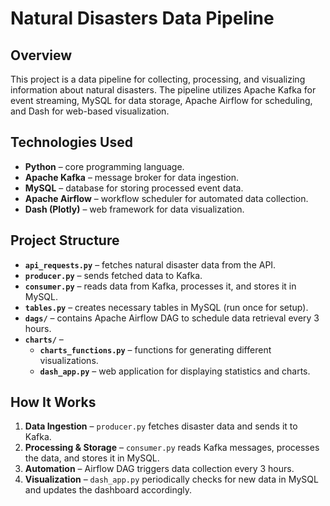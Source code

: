 # Natural Disasters Data Pipeline

## Overview
This project is a data pipeline for collecting, processing, and visualizing information about natural disasters. The pipeline utilizes Apache Kafka for event streaming, MySQL for data storage, Apache Airflow for scheduling, and Dash for web-based visualization.

## Technologies Used
- **Python** – core programming language.
- **Apache Kafka** – message broker for data ingestion.
- **MySQL** – database for storing processed event data.
- **Apache Airflow** – workflow scheduler for automated data collection.
- **Dash (Plotly)** – web framework for data visualization.

## Project Structure
- **`api_requests.py`** – fetches natural disaster data from the API.
- **`producer.py`** – sends fetched data to Kafka.
- **`consumer.py`** – reads data from Kafka, processes it, and stores it in MySQL.
- **`tables.py`** – creates necessary tables in MySQL (run once for setup).
- **`dags/`** – contains Apache Airflow DAG to schedule data retrieval every 3 hours.
- **`charts/`** –
  - **`charts_functions.py`** – functions for generating different visualizations.
  - **`dash_app.py`** – web application for displaying statistics and charts.

## How It Works
1. **Data Ingestion** – `producer.py` fetches disaster data and sends it to Kafka.
2. **Processing & Storage** – `consumer.py` reads Kafka messages, processes the data, and stores it in MySQL.
3. **Automation** – Airflow DAG triggers data collection every 3 hours.
4. **Visualization** – `dash_app.py` periodically checks for new data in MySQL and updates the dashboard accordingly.
